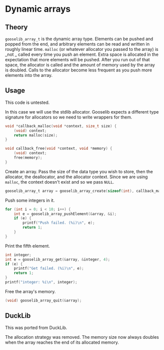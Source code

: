 # Dynamic arrays

## Theory

`gooselib_array_t` is the dynamic array type. Elements can be pushed and popped from the end, and arbitrary elements can be read and written in roughly linear time. `malloc` (or whatever allocator you passed to the array) is _not _ called every time you push an element. Extra space is allocated in the expectation that more elements will be pushed. After you run out of that space, the allocator is called and the amount of memory used by the array is doubled. Calls to the allocator become less frequent as you push more elements into the array.

## Usage

This code is untested.

In this case we will use the stdlib allocator. Gooselib expects a different type signature for allocators so we need to write wrappers for them.

```c
void *callback_malloc(void *context, size_t size) {
	(void) context;
	return malloc(size);
}

void callback_free(void *context, void *memory) {
	(void) context;
	free(memory);
}
```

Create an array. Pass the size of the data type you wish to store, then the allocator, the deallocator, and the allocator context. Since we are using `malloc`, the context doesn't exist and so we pass `NULL`.

```c
gooselib_array_t array = gooselib_array_create(sizeof(int), callback_malloc, callback_free, NULL);
```

Push some integers in it.

```c
for (int i = 0; i < 10; i++) {
	int e = gooselib_array_pushElement(&array, &i);
	if (e) {
		printf("Push failed. (%i)\n", e);
		return 1;
	}
}
```

Print the fifth element.

```c
int integer;
int e = gooselib_array_get(&array, &integer, 4);
if (e) {
	printf("Get failed. (%i)\n", e);
	return 1;
}
printf("integer: %i\n", integer);
```

Free the array's memory.

```c
(void) gooselib_array_quit(&array);
```

## DuckLib

This was ported from DuckLib.

The allocation strategy was removed. The memory size now always doubles when the array reaches the end of its allocated memory.
